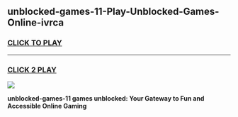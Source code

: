 
## unblocked-games-11-Play-Unblocked-Games-Online-ivrca
<h3>
<a href="https://premium76.site?title=unblocked-games-11&ref=25A">CLICK TO PLAY</a></h3>
<hr>

<h3>
<a href="https://premium76.site?title=unblocked-games-11&ref=25A">CLICK 2 PLAY</a>
  
</h3>

<a href="https://premium76.site?title=unblocked-games-11&ref=25A"><img src="https://clearcache.store/games.png"></a>


**unblocked-games-11 games unblocked: Your Gateway to Fun and Accessible Online Gaming**
